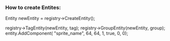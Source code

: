 
### How to create Entites:

Entity newEntity = registry->CreateEntity();

registry->TagEntity(newEntity, tag);
registry->GroupEntity(newEntity, group);
entity.AddComponent<SpriteComponent>( "sprite_name", 64, 64, 1, true, 0, 0);